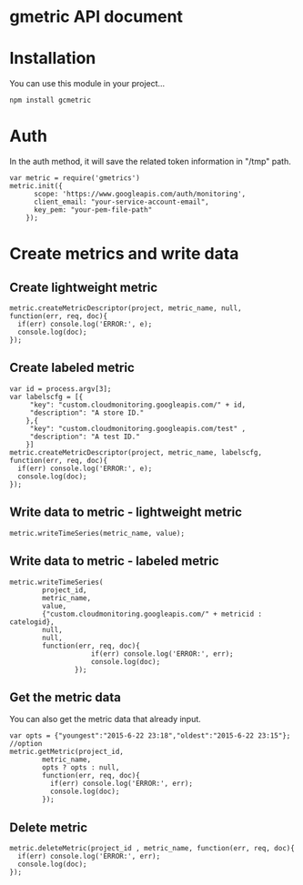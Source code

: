 gmetric API document
====

# Installation

You can use this module in your project...

```
npm install gcmetric
```

# Auth

In the auth method, it will save the related token information in "/tmp" path.

```
var metric = require('gmetrics')
metric.init({
      scope: 'https://www.googleapis.com/auth/monitoring',
      client_email: "your-service-account-email",
      key_pem: "your-pem-file-path"
    });
```

# Create metrics and write data

## Create lightweight metric

```
metric.createMetricDescriptor(project, metric_name, null, function(err, req, doc){
  if(err) console.log('ERROR:', e);
  console.log(doc);
});
```

## Create labeled metric

```
var id = process.argv[3];
var labelscfg = [{
	 "key": "custom.cloudmonitoring.googleapis.com/" + id,
	 "description": "A store ID."
	},{
	 "key": "custom.cloudmonitoring.googleapis.com/test" ,
	 "description": "A test ID."
	}]
metric.createMetricDescriptor(project, metric_name, labelscfg, function(err, req, doc){
  if(err) console.log('ERROR:', e);
  console.log(doc);
});
```


## Write data to metric - lightweight metric

```
metric.writeTimeSeries(metric_name, value);
```

## Write data to metric - labeled metric

```
metric.writeTimeSeries(
        project_id,
        metric_name,
        value,
        {"custom.cloudmonitoring.googleapis.com/" + metricid : catelogid},
        null,
        null,
        function(err, req, doc){
					if(err) console.log('ERROR:', err);
					console.log(doc);
				});
```

## Get the metric data

You can also get the metric data that already input.

```
var opts = {"youngest":"2015-6-22 23:18","oldest":"2015-6-22 23:15"}; //option
metric.getMetric(project_id,
        metric_name,
        opts ? opts : null,
        function(err, req, doc){
          if(err) console.log('ERROR:', err);
          console.log(doc);
        });
```

## Delete metric

```
metric.deleteMetric(project_id , metric_name, function(err, req, doc){
  if(err) console.log('ERROR:', err);
  console.log(doc);
});
```
